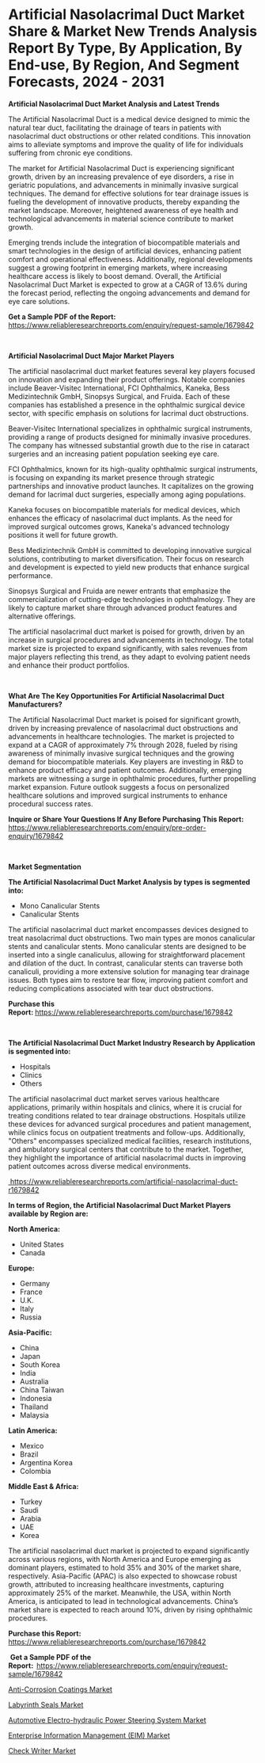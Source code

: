 <p><h1>Artificial Nasolacrimal Duct Market Share & Market New Trends Analysis Report By Type, By Application, By End-use, By Region, And Segment Forecasts, 2024 - 2031</h1></p><p><strong>Artificial Nasolacrimal Duct Market Analysis and Latest Trends</strong></p>
<p><p>The Artificial Nasolacrimal Duct is a medical device designed to mimic the natural tear duct, facilitating the drainage of tears in patients with nasolacrimal duct obstructions or other related conditions. This innovation aims to alleviate symptoms and improve the quality of life for individuals suffering from chronic eye conditions.</p><p>The market for Artificial Nasolacrimal Duct is experiencing significant growth, driven by an increasing prevalence of eye disorders, a rise in geriatric populations, and advancements in minimally invasive surgical techniques. The demand for effective solutions for tear drainage issues is fueling the development of innovative products, thereby expanding the market landscape. Moreover, heightened awareness of eye health and technological advancements in material science contribute to market growth. </p><p>Emerging trends include the integration of biocompatible materials and smart technologies in the design of artificial devices, enhancing patient comfort and operational effectiveness. Additionally, regional developments suggest a growing footprint in emerging markets, where increasing healthcare access is likely to boost demand. Overall, the Artificial Nasolacrimal Duct Market is expected to grow at a CAGR of 13.6% during the forecast period, reflecting the ongoing advancements and demand for eye care solutions.</p></p>
<p><strong>Get a Sample PDF of the Report:&nbsp;</strong> <a href="https://www.reliableresearchreports.com/enquiry/request-sample/1679842?utm_campaign=9&utm_medium=2&utm_source=Github&utm_content=ia&utm_term=14102024&utm_id=artificial-nasolacrimal-duct">https://www.reliableresearchreports.com/enquiry/request-sample/1679842</a></p>
<p>&nbsp;</p>
<p><strong>Artificial Nasolacrimal Duct Major Market Players</strong></p>
<p><p>The artificial nasolacrimal duct market features several key players focused on innovation and expanding their product offerings. Notable companies include Beaver-Visitec International, FCI Ophthalmics, Kaneka, Bess Medizintechnik GmbH, Sinopsys Surgical, and Fruida. Each of these companies has established a presence in the ophthalmic surgical device sector, with specific emphasis on solutions for lacrimal duct obstructions.</p><p>Beaver-Visitec International specializes in ophthalmic surgical instruments, providing a range of products designed for minimally invasive procedures. The company has witnessed substantial growth due to the rise in cataract surgeries and an increasing patient population seeking eye care. </p><p>FCI Ophthalmics, known for its high-quality ophthalmic surgical instruments, is focusing on expanding its market presence through strategic partnerships and innovative product launches. It capitalizes on the growing demand for lacrimal duct surgeries, especially among aging populations.</p><p>Kaneka focuses on biocompatible materials for medical devices, which enhances the efficacy of nasolacrimal duct implants. As the need for improved surgical outcomes grows, Kaneka's advanced technology positions it well for future growth.</p><p>Bess Medizintechnik GmbH is committed to developing innovative surgical solutions, contributing to market diversification. Their focus on research and development is expected to yield new products that enhance surgical performance.</p><p>Sinopsys Surgical and Fruida are newer entrants that emphasize the commercialization of cutting-edge technologies in ophthalmology. They are likely to capture market share through advanced product features and alternative offerings.</p><p>The artificial nasolacrimal duct market is poised for growth, driven by an increase in surgical procedures and advancements in technology. The total market size is projected to expand significantly, with sales revenues from major players reflecting this trend, as they adapt to evolving patient needs and enhance their product portfolios.</p></p>
<p>&nbsp;</p>
<p><strong>What Are The Key Opportunities For Artificial Nasolacrimal Duct Manufacturers?</strong></p>
<p><p>The Artificial Nasolacrimal Duct market is poised for significant growth, driven by increasing prevalence of nasolacrimal duct obstructions and advancements in healthcare technologies. The market is projected to expand at a CAGR of approximately 7% through 2028, fueled by rising awareness of minimally invasive surgical techniques and the growing demand for biocompatible materials. Key players are investing in R&D to enhance product efficacy and patient outcomes. Additionally, emerging markets are witnessing a surge in ophthalmic procedures, further propelling market expansion. Future outlook suggests a focus on personalized healthcare solutions and improved surgical instruments to enhance procedural success rates.</p></p>
<p><strong>Inquire or Share Your Questions If Any Before Purchasing This Report:</strong> <a href="https://www.reliableresearchreports.com/enquiry/pre-order-enquiry/1679842?utm_campaign=9&utm_medium=2&utm_source=Github&utm_content=ia&utm_term=14102024&utm_id=artificial-nasolacrimal-duct">https://www.reliableresearchreports.com/enquiry/pre-order-enquiry/1679842</a></p>
<p>&nbsp;</p>
<p><strong>Market Segmentation</strong></p>
<p><strong>The Artificial Nasolacrimal Duct Market Analysis by types is segmented into:</strong></p>
<p><ul><li>Mono Canalicular Stents</li><li>Canalicular Stents</li></ul></p>
<p><p>The artificial nasolacrimal duct market encompasses devices designed to treat nasolacrimal duct obstructions. Two main types are monos canalicular stents and canalicular stents. Mono canalicular stents are designed to be inserted into a single canaliculus, allowing for straightforward placement and dilation of the duct. In contrast, canalicular stents can traverse both canaliculi, providing a more extensive solution for managing tear drainage issues. Both types aim to restore tear flow, improving patient comfort and reducing complications associated with tear duct obstructions.</p></p>
<p><strong>Purchase this Report:&nbsp;</strong><a href="https://www.reliableresearchreports.com/purchase/1679842?utm_campaign=9&utm_medium=2&utm_source=Github&utm_content=ia&utm_term=14102024&utm_id=artificial-nasolacrimal-duct">https://www.reliableresearchreports.com/purchase/1679842</a></p>
<p>&nbsp;</p>
<p><strong>The Artificial Nasolacrimal Duct Market Industry Research by Application is segmented into:</strong></p>
<p><ul><li>Hospitals</li><li>Clinics</li><li>Others</li></ul></p>
<p><p>The artificial nasolacrimal duct market serves various healthcare applications, primarily within hospitals and clinics, where it is crucial for treating conditions related to tear drainage obstructions. Hospitals utilize these devices for advanced surgical procedures and patient management, while clinics focus on outpatient treatments and follow-ups. Additionally, "Others" encompasses specialized medical facilities, research institutions, and ambulatory surgical centers that contribute to the market. Together, they highlight the importance of artificial nasolacrimal ducts in improving patient outcomes across diverse medical environments.</p></p>
<p><a href="https://www.reliableresearchreports.com/artificial-nasolacrimal-duct-r1679842?utm_campaign=9&utm_medium=2&utm_source=Github&utm_content=ia&utm_term=14102024&utm_id=artificial-nasolacrimal-duct">&nbsp;https://www.reliableresearchreports.com/artificial-nasolacrimal-duct-r1679842</a></p>
<p><strong>In terms of Region, the Artificial Nasolacrimal Duct Market Players available by Region are:</strong></p>
<p>
    <p> <strong> North America: </strong>
        <ul>
            <li>United States</li>
            <li>Canada</li>
        </ul>
        </p> 
    <p> <strong> Europe: </strong>
        <ul>
            <li>Germany</li>
            <li>France</li>
            <li>U.K.</li>
            <li>Italy</li>
            <li>Russia</li>
        </ul>
        </p> 
    <p> <strong> Asia-Pacific: </strong>
        <ul>
            <li>China</li>
            <li>Japan</li>
            <li>South Korea</li>
            <li>India</li>
            <li>Australia</li>
            <li>China Taiwan</li>
            <li>Indonesia</li>
            <li>Thailand</li>
            <li>Malaysia</li>
        </ul>
        </p> 
    <p> <strong> Latin America: </strong>
        <ul>
            <li>Mexico</li>
            <li>Brazil</li>
            <li>Argentina Korea</li>
            <li>Colombia</li>
        </ul>
        </p> 
    <p> <strong> Middle East & Africa: </strong>
        <ul>
            <li>Turkey</li>
            <li>Saudi</li>
            <li>Arabia</li>
            <li>UAE</li>
            <li>Korea</li>
        </ul>
    </p>
    </p>
<p><p>The artificial nasolacrimal duct market is projected to expand significantly across various regions, with North America and Europe emerging as dominant players, estimated to hold 35% and 30% of the market share, respectively. Asia-Pacific (APAC) is also expected to showcase robust growth, attributed to increasing healthcare investments, capturing approximately 25% of the market. Meanwhile, the USA, within North America, is anticipated to lead in technological advancements. China’s market share is expected to reach around 10%, driven by rising ophthalmic procedures.</p></p>
<p><strong>Purchase this Report: </strong><a href="https://www.reliableresearchreports.com/purchase/1679842?utm_campaign=9&utm_medium=2&utm_source=Github&utm_content=ia&utm_term=14102024&utm_id=artificial-nasolacrimal-duct">https://www.reliableresearchreports.com/purchase/1679842</a></p>
<p>&nbsp;<strong>Get a Sample PDF of the Report:&nbsp;&nbsp;</strong><a href="https://www.reliableresearchreports.com/enquiry/request-sample/1679842?utm_campaign=9&utm_medium=2&utm_source=Github&utm_content=ia&utm_term=14102024&utm_id=artificial-nasolacrimal-duct">https://www.reliableresearchreports.com/enquiry/request-sample/1679842</a></p>
<p><strong></strong></p>
<p><p><a href="https://www.linkedin.com/pulse/insights-anti-corrosion-coatings-market-players-size-geographical-fwhef?utm_campaign=9&utm_medium=2&utm_source=Github&utm_content=ia&utm_term=14102024&utm_id=artificial-nasolacrimal-duct">Anti-Corrosion Coatings Market</a></p><p><a href="https://github.com/SanjidaMahmud54/Market-Research-Report-List-1/blob/main/labyrinth-seals-market.md?utm_campaign=9&utm_medium=2&utm_source=Github&utm_content=ia&utm_term=14102024&utm_id=artificial-nasolacrimal-duct">Labyrinth Seals Market</a></p><p><a href="https://www.linkedin.com/pulse/automotive-electro-hydraulic-power-steering-system-market-navigating-cvfmf?utm_campaign=9&utm_medium=2&utm_source=Github&utm_content=ia&utm_term=14102024&utm_id=artificial-nasolacrimal-duct">Automotive Electro-hydraulic Power Steering System Market</a></p><p><a href="https://www.linkedin.com/pulse/enterprise-information-management-eim-market-global-regional-zwcie?utm_campaign=9&utm_medium=2&utm_source=Github&utm_content=ia&utm_term=14102024&utm_id=artificial-nasolacrimal-duct">Enterprise Information Management (EIM) Market</a></p><p><a href="https://github.com/WashimHussain441/Market-Research-Report-List-1/blob/main/check-writer-market.md?utm_campaign=9&utm_medium=2&utm_source=Github&utm_content=ia&utm_term=14102024&utm_id=artificial-nasolacrimal-duct">Check Writer Market</a></p></p>